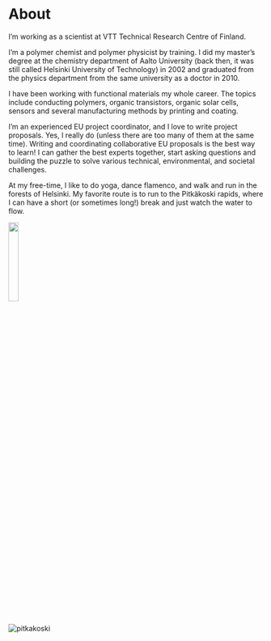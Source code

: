 # About

I’m working as a scientist at VTT Technical Research Centre of Finland.

I’m a polymer chemist and polymer physicist by training. I did my master’s degree at the chemistry department of Aalto University (back then, it was still called Helsinki University of Technology) in 2002 and graduated from the physics department from the same university as a doctor in 2010.

I have been working with functional materials my whole career. The topics include conducting polymers, organic transistors, organic solar cells, sensors and several manufacturing methods by printing and coating.

I’m an experienced EU project coordinator, and I love to write project proposals. Yes, I really do (unless there are too many of them at the same time). Writing and coordinating collaborative EU proposals is the best way to learn! I can gather the best experts together, start asking questions and building the puzzle to solve various technical, environmental, and societal challenges.

At my free-time, I like to do yoga, dance flamenco, and walk and run in the forests of Helsinki. My favorite route is to run to the Pitkäkoski rapids, where I can have a short (or sometimes long!) break and just watch the water to flow.

<img src="https://makavi.github.io/images/OmaKuvaVTT2.jpg" width="20%" />


![pitkakoski](images/pitkakoski.jpg)

